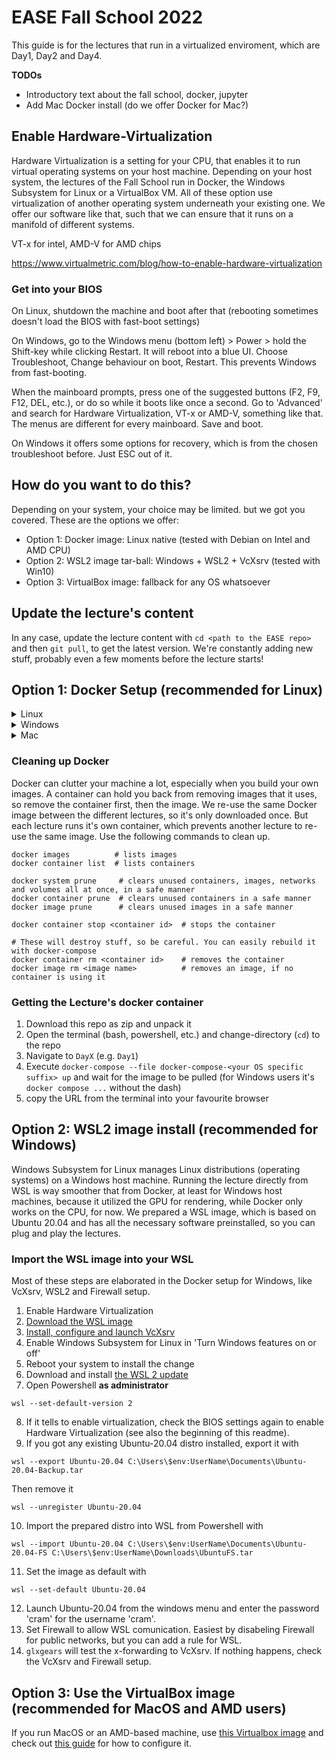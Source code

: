 # EASE Fall School 2022

This guide is for the lectures that run in a virtualized enviroment, which are Day1, Day2 and Day4.

**TODOs**

* Introductory text about the fall school, docker, jupyter
* Add Mac Docker install (do we offer Docker for Mac?)

## Enable Hardware-Virtualization

Hardware Virtualization is a setting for your CPU, that enables it to run virtual operating systems on your host machine. Depending on your host system, the lectures of the Fall School run in Docker, the Windows Subsystem for Linux or a VirtualBox VM. All of these option use virtualization of another operating system underneath your existing one. We offer our software like that, such that we can ensure that it runs on a manifold of different systems. 

VT-x for intel, AMD-V for AMD chips

https://www.virtualmetric.com/blog/how-to-enable-hardware-virtualization

### Get into your BIOS

On Linux, shutdown the machine and boot after that (rebooting sometimes doesn't load the BIOS with fast-boot settings)

On Windows, go to the Windows menu (bottom left) > Power > hold the Shift-key while clicking Restart. It will reboot into a blue UI. Choose Troubleshoot, Change behaviour on boot, Restart. This prevents Windows from fast-booting.

When the mainboard prompts, press one of the suggested buttons (F2, F9, F12, DEL, etc.), or do so while it boots like once a second. Go to 'Advanced' and search for Hardware Virtualization, VT-x or AMD-V, something like that. The menus are different for every mainboard. Save and boot.

On Windows it offers some options for recovery, which is from the chosen troubleshoot before. Just ESC out of it.

## How do you want to do this?

Depending on your system, your choice may be limited. but we got you covered. These are the options we offer:

* Option 1: Docker image: Linux native (tested with Debian on Intel and AMD CPU)
* Option 2: WSL2 image tar-ball: Windows + WSL2 + VcXsrv (tested with Win10)
* Option 3: VirtualBox image: fallback for any OS whatsoever

## Update the lecture's content

In any case, update the lecture content with `cd <path to the EASE repo>` and then `git pull`, to get the latest version. We're constantly adding new stuff, probably even a few moments before the lecture starts!

## Option 1: Docker Setup (recommended for Linux)

<details><summary>Linux</summary>

Install utility software first
```
sudo apt update
sudo apt install \
    ca-certificates \
    curl \
    gnupg \
    lsb-release
```
Get keyring and Docker's package references
```
sudo mkdir -p /etc/apt/keyrings
curl -fsSL https://download.docker.com/linux/debian/gpg | sudo gpg --dearmor -o /etc/apt/keyrings/docker.gpg
echo \
  "deb [arch=$(dpkg --print-architecture) signed-by=/etc/apt/keyrings/docker.gpg] https://download.docker.com/linux/debian \
  $(lsb_release -cs) stable" | sudo tee /etc/apt/sources.list.d/docker.list > /dev/null
```
Install docker-compose
```
sudo apt install docker-compose
```
#### Linux Postinstall ([troubleshoot here](https://docs.docker.com/engine/install/linux-postinstall/))
```
sudo groupadd docker # this may have already happened by installing docker
sudo usermod -aG docker $USER
newgrp docker # Or re-login to activate the changes in the usergroup
```
Start the docker daemon (`sudo dockerd` if you don't use systemctl, or use [this procedure](https://medium.com/geekculture/run-docker-in-windows-10-11-wsl-without-docker-desktop-a2a7eb90556d) to run dockerd automatically on boot)
```
sudo systemctl restart docker.service
sudo systemctl restart docker.socket
# or run 'sudo dockerd' if you don't use systemctl 
```
Test installation and postinstall.
```
docker run hello-world
```
Allow docker to open x-Applications, like the robot simulator
```
sudo apt install x11-xserver-utils # installs the utils to allow foreign displays
xhost +local:docker # allows x-forwarding for the 'docker' group
```
#### Troubleshoot when using docker:

When `docker run hello-world` doesn't work because of missing permissions, check
```
groups
```
and see if `docker` is listed. If it's not, check the *Linux Posinstall* above. If it is, re-login or reboot you machine to reset user permissions.

If `docker-compose up` (see below, when starting a lecture) complains about connectivity issues, restart the docker service and socket:
```
sudo systemctl restart docker.service
sudo systemctl restart docker.socket
```
If systemctl makes issues, try
```
sudo dockerd
```
or use [this procedure](https://medium.com/geekculture/run-docker-in-windows-10-11-wsl-without-docker-desktop-a2a7eb90556d) to run `dockerd` automatically on boot.
    
If it still doesn't work, reinstall docker. First remove the current installation
```
sudo apt prune docker-compose
```
and start from the top. `docker-compose` installs all the other required docker packages to run the lecture.

</details>

<details>
    <summary>Windows</summary>
    
    
Docker on Windows needs a Linux kernel, this is solved with Windows Subsystem for Linux (WSL). And since we are running the robot simulation as an OpenGL application in the Docker container, we also need proper x-forwarding back to the Windows display to visualize it. Check the [docker install](https://docs.docker.com/desktop/install/windows-install/) and [WSL with VcXsrv x-server](https://medium.com/javarevisited/using-wsl-2-with-x-server-linux-on-windows-a372263533c3) guides yourself if you want, this is the gist of it. 

#### Set up Ubuntu 20.04 with WSL2
    
* Activate Windows Subsystem for Linux
  * Press the `Windows` key, type `features` and execute `Turn Windows Features on or off`
  * Scroll down to `Windows Subsystem for Linux` and check the box
* Upgrade to WSL2, it's got important functionality
  * Check, if your CPU is capable of WSL2 with the Powershell command `systeminfo` and look for 'System Type' (in your machines language, e.g. 'Systemtyp' in german). it must be an x64-based architecture. If it's not, use the Virtualbox VM instead.
  * [WSL2 upgrade installer download](https://wslstorestorage.blob.core.windows.net/wslblob/wsl_update_x64.msi)
  * [WSL2 upgrade documentation](https://docs.microsoft.com/en-us/windows/wsl/install-manual#step-4---download-the-linux-kernel-update-package)
* Install the Ubuntu 20.04 distribution
  * Open Powershell **as administrator**
  * `wsl --set-default-version 2` to set WSL2 as default
  * `wsl --list --version` checks installed distributions, it should be empty
    * `wsl --export Ubuntu-20.04 ./Ubuntu2004Backup.tar` can export your existing Ubuntu 20.04 distro, if you already installed one and want to keep it. Then remove it from wsl with `wsl --unregister Ubuntu-20.04`. You can import it back later like this: `wsl --import backup C:\Users\test\Documents\Ubuntu2004Backup C:\Users\test\Documents\Ubuntu2004Backup.tar ` [which is explained here](https://4sysops.com/archives/export-and-import-windows-subsystem-for-linux-wsl/).
  * `wsl --list --online` shows all available Linux distribution that can be installed
  * `wsl --install -d Ubuntu-20.04` will open a window, which is the **Ubuntu shell** installing itself.
  * This may take a while...
  * In the Ubuntu shell, specify username and password when the install is done. Keep it simple, it's just for experimental purpose.
  * In the Powersehll: `wsl --list --version` checks the installed distributions. Make sure that Ubuntu-20.04 is among them. Otherwise install it again, the previous install may have been interrupted by something. If that still doesn't work, check **Enable Hardware-Virtualization** at the top of this readme.
  * `wsl --set-default Ubuntu-20.04` sets the fresh distro as default.
* Update the Ubuntu 20.04 distro and install OpenGL utils
  * Open the **Ubuntu shell** with `Windows`-key, 'Ubuntu', Enter.
  * `sudo apt update` updates package references
  * `sudo apt upgrade` installs updates. This may take a while...
  * `sudo apt install mesa-utils` installs OpenGL utilities to test the x-forwarding
  
    
Congratulations, you got yourself a Linux system running on Windows. 

#### Set up VcXsrv as x-server for OpenGL applications

VcXsrv is an X-server, that is able to visualize OpenGL application from remote connections. We use it, because the Docker container is a kind of headless machine that  can only render the robot-simulator internally, but can not visualize without a display to show it. VcXsrv is providing the display such that the Docker application can connect to that display. [This guide](https://medium.com/javarevisited/using-wsl-2-with-x-server-linux-on-windows-a372263533c3) is the foundation for ours.
    
* [Download and install VcXsrv](https://sourceforge.net/projects/vcxsrv/)
* Go to the installed folder, it should be in `C:\Program Files\VcXsrv`
* Right-click the `vcxsrv.exe` to `Create shortcut` to the desktop
* Configure the `VcXsrv.exe - Shortcut`
    * Go to the Desktop and right-click the shortcut, select `Properties` > `Shortcut` > `Target` and append the following to the existing entry:
    * ` :0 -ac -terminate -lesspointer -multiwindow -clipboard -wgl -dpi auto`
    * Then it should look somewhat like this: `"C:\Program Files\VcXsrv\vcxsrv.exe" :0 -ac -terminate -lesspointer -multiwindow -clipboard -wgl -dpi auto`
    * `OK` out of the window
* Execute the shortcut of VcXsrv. It appears that nothing happens. Check the tray icons in the bottom-right corner, there it should show it.
* Adjust Firewall settings
    * Since the display connection is something that Windows' Firewall classifies as dangerous, we need to allow that connection.
    * Open Firewall settings with `Windows`-key, 'firewall with advanced', enter
    ![fw-settings](https://user-images.githubusercontent.com/13121212/190249123-947acf13-17ed-4654-b78f-d0b160ef9303.PNG)

* Test the VcXsrv server
    * Open the **Ubuntu shell** with `Windows`-key, 'Ubuntu', Enter
    * `echo $'export DISPLAY=$(cat /etc/resolv.conf | grep nameserver | awk \'{print $2}\'):0.0' >> ~/.bashrc`
      * This will automatically read the address of the VcXsrv display and set the environment variable `DISPLAY` to that address, every time you open the Ubuntu shell.
      * `source ~/.bashrc` to update the DISPLAY variable from our global changes
      * `echo $DISPLAY` to check if it is set to something like `127.xx.xx.xx:0.0`
    * `glxgears` will open up a windows with moving gears.
    * If that works, the VcXsrv OpenGL forwarding is set up successfully!
    * If `glxgears` is stuck for a long time or unable to find the display, check the `DISPLAY` variable in your Ubuntu shell and Firewall settings again.
    * If `glxgears` command couldn't be found, do `sudo apt install mesa-utils` to get it.

#### Install Docker
    
* Install docker desktop
  * [installer download](https://desktop.docker.com/win/main/amd64/Docker%20Desktop%20Installer.exe)
  * [documentation](https://docs.docker.com/desktop/install/windows-install/)
  * restart your PC to install the system updates
  * run Docker Desktop **as administrator**
    * Accept the license agreements
    * Wait for the status indicator to turn from yellow to green
      * If it turns to red, check **Enable Hardware-Virtualization** (at the beginning of this readme) to enable VMs in your BIOS settings
  
#### Run the lecture  
    
* Download this repository as zip and unzip it
* Open the `docker-compose-windows.yml` in Day1 to adjust the DISPLAY variable
    * In **Ubuntushell** check `echo $DISPLAY`
    * Copy-paste the resulting address as value for `DISPLAY` in the `docker-compose-windows.yml`
* Open Powershell **as administrator**
* Copy the path to the unzipped repository
* navigate to that directory and into a specific `DayX` with `cd <the path that you copied>`
* in Powershell, execute `docker compose --file ./docker-compose-windows.yml up`
* wait for the image to be downloaded and executed
* copy the '127.x.x.x:8888/some-authentication-token' URL and put it into your favourite browser

</details>

<details>
    <summary>Mac</summary>

Not tested, but [here's the install guide](https://docs.docker.com/desktop/install/mac-install/). Use on your own risk.

There's no guide to establish X-Forwarding out of the Docker container yet. Feel free to help us find a solution!

</details>

### Cleaning up Docker

Docker can clutter your machine a lot, especially when you build your own images. A container can hold you back from removing images that it uses, so remove the container first, then the image. We re-use the same Docker image between the different lectures, so it's only downloaded once. But each lecture runs it's own container, which prevents another lecture to re-use the same image. Use the following commands to clean up.
```
docker images          # lists images
docker container list  # lists containers

docker system prune     # clears unused containers, images, networks and volumes all at once, in a safe manner
docker container prune  # clears unused containers in a safe manner
docker image prune      # clears unused images in a safe manner

docker container stop <container id>  # stops the container

# These will destroy stuff, so be careful. You can easily rebuild it with docker-compose
docker container rm <container id>    # removes the container
docker image rm <image name>          # removes an image, if no container is using it
```

### Getting the Lecture's docker container

1. Download this repo as zip and unpack it
2. Open the terminal (bash, powershell, etc.) and change-directory (`cd`) to the repo
3. Navigate to `DayX` (e.g. `Day1`)
4. Execute `docker-compose --file docker-compose-<your OS specific suffix> up` and wait for the image to be pulled
      (for Windows users it's `docker compose ...` without the dash)
5. copy the URL from the terminal into your favourite browser

## Option 2: WSL2 image install (recommended for Windows)

Windows Subsystem for Linux manages Linux distributions (operating systems) on a Windows host machine. Running the lecture directly from WSL is way smoother that from Docker, at least for Windows host machines, because it utilized the GPU for rendering, while Docker only works on the CPU, for now. We prepared a WSL image, which is based on Ubuntu 20.04 and has all the necessary software preinstalled, so you can plug and play the lectures. 
    
### Import the WSL image into your WSL
Most of these steps are elaborated in the Docker setup for Windows, like VcXsrv, WSL2 and Firewall setup.
    
1. Enable Hardware Virtualization
2. [Download the WSL image](https://seafile.zfn.uni-bremen.de/f/ca86a4d578a94bafa592/)
3. [Install, configure and launch VcXsrv](https://medium.com/javarevisited/using-wsl-2-with-x-server-linux-on-windows-a372263533c3)
4. Enable Windows Subsystem for Linux in 'Turn Windows features on or off'
5. Reboot your system to install the change
6. Download and install [the WSL 2 update](https://wslstorestorage.blob.core.windows.net/wslblob/wsl_update_x64.msi)
7. Open Powershell **as administrator**
```
wsl --set-default-version 2
```
8. If it tells to enable virtualization, check the BIOS settings again to enable Hardware Virtualization (see also the beginning of this readme).
9. If you got any existing Ubuntu-20.04 distro installed, export it with
```
wsl --export Ubuntu-20.04 C:\Users\$env:UserName\Documents\Ubuntu-20.04-Backup.tar
```
Then remove it
```
wsl --unregister Ubuntu-20.04
```
10. Import the prepared distro into WSL from Powershell with 
```
wsl --import Ubuntu-20.04 C:\Users\$env:UserName\Documents\Ubuntu-20.04-FS C:\Users\$env:UserName\Downloads\UbuntuFS.tar 
```
11. Set the image as default with
```
wsl --set-default Ubuntu-20.04
```
12. Launch Ubuntu-20.04 from the windows menu and enter the password 'cram' for the username 'cram'.
13. Set Firewall to allow WSL comunication. Easiest by disabeling Firewall for public networks, but you can add a rule for WSL.
14. `glxgears` will test the x-forwarding to VcXsrv. If nothing happens, check the VcXsrv and Firewall setup.
    
## Option 3: Use the VirtualBox image (recommended for MacOS and AMD users)
    
If you run MacOS or an AMD-based machine, use [this Virtualbox image](https://seafile.zfn.uni-bremen.de/d/0728fcdc7bb14db7819f/) and check out [this guide](https://cram-system.org/tutorials/demo/fetch_and_place) for how to configure it.
